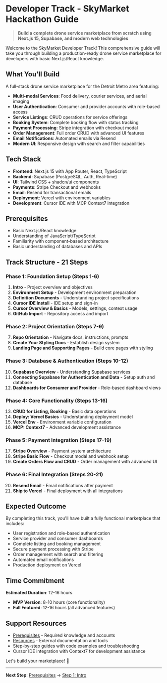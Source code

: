 # Developer Track - SkyMarket Hackathon Guide

> **Build a complete drone service marketplace from scratch using Next.js 15, Supabase, and modern web technologies**

Welcome to the SkyMarket Developer Track! This comprehensive guide will take you through building a production-ready drone service marketplace for developers with basic Next.js/React knowledge.

## What You'll Build

A full-stack drone service marketplace for the Detroit Metro area featuring:

- **Multi-modal Services**: Food delivery, courier services, and aerial imaging
- **User Authentication**: Consumer and provider accounts with role-based access
- **Service Listings**: CRUD operations for service offerings
- **Booking System**: Complete booking flow with status tracking
- **Payment Processing**: Stripe integration with checkout modal
- **Order Management**: Full order CRUD with advanced UI features
- **Email Notifications**: Automated emails via Resend
- **Modern UI**: Responsive design with search and filter capabilities

## Tech Stack

- **Frontend**: Next.js 15 with App Router, React, TypeScript
- **Backend**: Supabase (PostgreSQL, Auth, Real-time)
- **UI**: Tailwind CSS + shadcn/ui components  
- **Payments**: Stripe Checkout and webhooks
- **Email**: Resend for transactional emails
- **Deployment**: Vercel with environment variables
- **Development**: Cursor IDE with MCP Context7 integration

## Prerequisites

- Basic Next.js/React knowledge
- Understanding of JavaScript/TypeScript
- Familiarity with component-based architecture
- Basic understanding of databases and APIs

## Track Structure - 21 Steps

### Phase 1: Foundation Setup (Steps 1-6)
1. **Intro** - Project overview and objectives
2. **Environment Setup** - Development environment preparation
3. **Definition Documents** - Understanding project specifications
4. **Cursor IDE Install** - IDE setup and sign-in
5. **Cursor Overview & Basics** - Models, settings, context usage
6. **GitHub Import** - Repository access and import

### Phase 2: Project Orientation (Steps 7-9)
7. **Repo Orientation** - Navigate docs, instructions, prompts
8. **Create Your Styling Docs** - Establish design system
9. **Landing Page and Supporting Pages** - Build core pages with styling

### Phase 3: Database & Authentication (Steps 10-12)
10. **Supabase Overview** - Understanding Supabase services
11. **Connecting Supabase for Authentication and Data** - Setup auth and database
12. **Dashboards for Consumer and Provider** - Role-based dashboard views

### Phase 4: Core Functionality (Steps 13-16)
13. **CRUD for Listing, Booking** - Basic data operations
14. **Deploy: Vercel Basics** - Understanding deployment model
15. **Vercel Env** - Environment variable configuration
16. **MCP: Context7** - Advanced development assistance

### Phase 5: Payment Integration (Steps 17-19)
17. **Stripe Overview** - Payment system architecture
18. **Stripe Basic Flow** - Checkout modal and webhook setup
19. **Create Orders Flow and CRUD** - Order management with advanced UI

### Phase 6: Final Integration (Steps 20-21)
20. **Resend Email** - Email notifications after payment
21. **Ship to Vercel** - Final deployment with all integrations

## Expected Outcome

By completing this track, you'll have built a fully functional marketplace that includes:
- User registration and role-based authentication
- Service provider and consumer dashboards
- Complete listing and booking management
- Secure payment processing with Stripe
- Order management with search and filtering
- Automated email notifications
- Production deployment on Vercel

## Time Commitment

**Estimated Duration**: 12-16 hours
- **MVP Version**: 8-10 hours (core functionality)
- **Full Featured**: 12-16 hours (all advanced features)

## Support Resources

- [Prerequisites](./prerequisites.md) - Required knowledge and accounts
- [Resources](./resources.md) - External documentation and tools
- Step-by-step guides with code examples and troubleshooting
- Cursor IDE integration with Context7 for development assistance

Let's build your marketplace! 🚀

---

**Next Step**: [Prerequisites](./prerequisites.md) → [Step 1: Intro](./steps/01-intro.md)